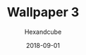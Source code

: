 ---
title: Wallpaper 3
author: Hexandcube
id: 3
license: CC BY-NC 4.0
license_url: https://creativecommons.org/licenses/by-nc/4.0/
date: 2018-09-01
category: wallpapers
---